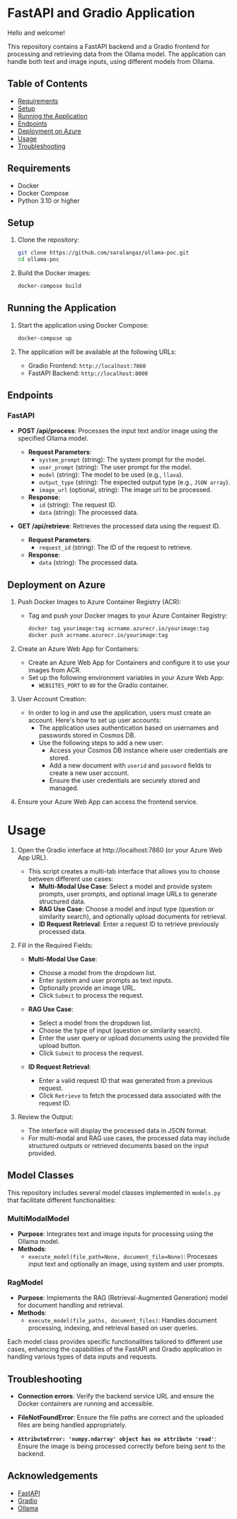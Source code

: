 # FastAPI and Gradio Application

Hello and welcome!

This repository contains a FastAPI backend and a Gradio frontend for processing and retrieving data from the Ollama model. The application can handle both text and image inputs, using different models from Ollama.

## Table of Contents

- [Requirements](#requirements)
- [Setup](#setup)
- [Running the Application](#running-the-application)
- [Endpoints](#endpoints)
- [Deployment on Azure](#deployment-on-azure)
- [Usage](#usage)
- [Troubleshooting](#troubleshooting)

## Requirements

- Docker
- Docker Compose
- Python 3.10 or higher

## Setup

1. Clone the repository:
    ```sh
    git clone https://github.com/saralangaz/ollama-poc.git
    cd ollama-poc
    ```

2. Build the Docker images:
    ```sh
    docker-compose build
    ```

## Running the Application

1. Start the application using Docker Compose:
    ```sh
    docker-compose up
    ```

2. The application will be available at the following URLs:
    - Gradio Frontend: `http://localhost:7860`
    - FastAPI Backend: `http://localhost:8000`

## Endpoints

### FastAPI

- **POST /api/process**: Processes the input text and/or image using the specified Ollama model.
    - **Request Parameters**:
        - `system_prompt` (string): The system prompt for the model.
        - `user_prompt` (string): The user prompt for the model.
        - `model` (string): The model to be used (e.g., `llava`).
        - `output_type` (string): The expected output type (e.g., `JSON array`).
        - `image_url` (optional, string): The image url to be processed.
    - **Response**:
        - `id` (string): The request ID.
        - `data` (string): The processed data.

- **GET /api/retrieve**: Retrieves the processed data using the request ID.
    - **Request Parameters**:
        - `request_id` (string): The ID of the request to retrieve.
    - **Response**:
        - `data` (string): The processed data.

## Deployment on Azure

1. Push Docker Images to Azure Container Registry (ACR):
   - Tag and push your Docker images to your Azure Container Registry:
     ```sh
     docker tag yourimage:tag acrname.azurecr.io/yourimage:tag
     docker push acrname.azurecr.io/yourimage:tag
     ```

2. Create an Azure Web App for Containers:
   - Create an Azure Web App for Containers and configure it to use your images from ACR.
   - Set up the following environment variables in your Azure Web App:
     - `WEBSITES_PORT` to `80` for the Gradio container.

3. User Account Creation:
   - In order to log in and use the application, users must create an account. Here's how to set up user accounts:
     - The application uses authentication based on usernames and passwords stored in Cosmos DB.
     - Use the following steps to add a new user:
       - Access your Cosmos DB instance where user credentials are stored.
       - Add a new document with `userid` and `password` fields to create a new user account.
       - Ensure the user credentials are securely stored and managed.

4. Ensure your Azure Web App can access the frontend service.

# Usage

1. Open the Gradio interface at http://localhost:7860 (or your Azure Web App URL).
   - This script creates a multi-tab interface that allows you to choose between different use cases:
     - **Multi-Modal Use Case**: Select a model and provide system prompts, user prompts, and optional image URLs to generate structured data.
     - **RAG Use Case**: Choose a model and input type (question or similarity search), and optionally upload documents for retrieval.
     - **ID Request Retrieval**: Enter a request ID to retrieve previously processed data.

2. Fill in the Required Fields:
   - **Multi-Modal Use Case**:
     - Choose a model from the dropdown list.
     - Enter system and user prompts as text inputs.
     - Optionally provide an image URL.
     - Click `Submit` to process the request.

   - **RAG Use Case**:
     - Select a model from the dropdown list.
     - Choose the type of input (question or similarity search).
     - Enter the user query or upload documents using the provided file upload button.
     - Click `Submit` to process the request.

   - **ID Request Retrieval**:
     - Enter a valid request ID that was generated from a previous request.
     - Click `Retrieve` to fetch the processed data associated with the request ID.

3. Review the Output:
   - The interface will display the processed data in JSON format.
   - For multi-modal and RAG use cases, the processed data may include structured outputs or retrieved documents based on the input provided.


## Model Classes

This repository includes several model classes implemented in `models.py` that facilitate different functionalities:

### MultiModalModel

- **Purpose**: Integrates text and image inputs for processing using the Ollama model.
- **Methods**:
  - `execute_model(file_path=None, document_file=None)`: Processes input text and optionally an image, using system and user prompts.

### RagModel

- **Purpose**: Implements the RAG (Retrieval-Augmented Generation) model for document handling and retrieval.
- **Methods**:
  - `execute_model(file_paths, document_files)`: Handles document processing, indexing, and retrieval based on user queries.

Each model class provides specific functionalities tailored to different use cases, enhancing the capabilities of the FastAPI and Gradio application in handling various types of data inputs and requests.


## Troubleshooting

- **Connection errors**:
  Verify the backend service URL and ensure the Docker containers are running and accessible.

- **FileNotFoundError**:
  Ensure the file paths are correct and the uploaded files are being handled appropriately.

- **`AttributeError: 'numpy.ndarray' object has no attribute 'read'`**:
  Ensure the image is being processed correctly before being sent to the backend.

## Acknowledgements

- [FastAPI](https://fastapi.tiangolo.com/)
- [Gradio](https://gradio.app/)
- [Ollama](https://ollama.com/)

